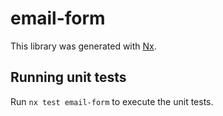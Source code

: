 # email-form

This library was generated with [Nx](https://nx.dev).

## Running unit tests

Run `nx test email-form` to execute the unit tests.
